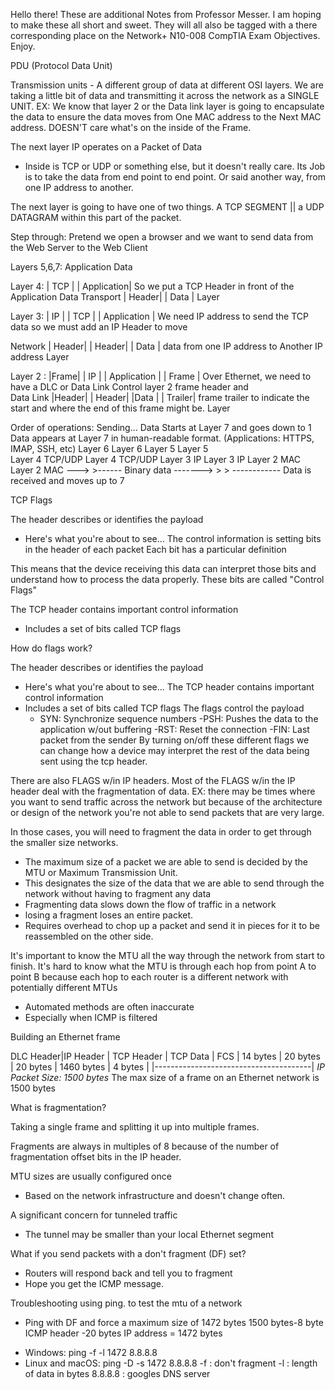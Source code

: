 Hello there! These are additional Notes from Professor Messer. I am hoping to make these all short and sweet. They will all also be tagged with a there 
corresponding place on the Network+ N10-008 CompTIA Exam Objectives. Enjoy.

PDU (Protocol Data Unit)

Transmission units
    - A different group of data at different OSI layers.
We are taking a little bit of data and transmitting it across the network as a SINGLE UNIT.
EX: We know that layer 2 or the Data link layer is going to encapsulate the data to ensure the data moves from One MAC address
to the Next MAC address.
DOESN'T care what's on the inside of the Frame.

The next layer IP operates on a Packet of Data
- Inside is TCP or UDP or something else, but it doesn't really care. Its Job is to take the data from end point to end point.
Or said another way, from one IP address to another.

The next layer is going to have one of two things. 
A TCP SEGMENT || a UDP DATAGRAM  within this part of the packet.

Step through:
 Pretend we open a browser and we want to send data from the Web Server to the Web Client

Layers 5,6,7:  Application Data

Layer 4: | TCP |    | Application|       So we put a TCP Header in front of the Application Data
Transport  | Header|    | Data  |
Layer







Layer 3:  | IP |   | TCP  |   | Application |  We need IP address to send the TCP data so we must add an IP Header to move

Network   | Header|   | Header|  | Data     |  data from one IP address to Another IP address
Layer




Layer 2 :  |Frame|     | IP  |     | Application  | | Frame  |   Over Ethernet, we need to have a DLC or Data Link Control layer 2 frame header and  
Data Link      |Header|   | Header|  |Data   |  | Trailer|  frame trailer to indicate the start and where the end of this frame might be.
Layer            




Order of operations:
Sending...
Data Starts at Layer 7 and goes down to 1            Data appears at Layer 7 in human-readable format. (Applications: HTTPS, IMAP, SSH, etc)
Layer 6                                              Layer 6
Layer 5                                              Layer 5        
Layer 4   TCP/UDP                                    Layer 4  TCP/UDP
Layer 3   IP                                         Layer 3  IP
Layer 2   MAC                                        Layer 2  MAC 
---> >------ Binary data -------> > >  ------------  Data is received and moves up to 7


TCP Flags

The header describes or identifies the payload
- Here's what you're about to see...
The control information is setting bits in the header of each packet 
Each bit has a particular definition


This means that the device receiving this data can interpret those bits and understand how to process the data properly. 
These bits are called "Control Flags" 

The TCP header contains important control information
- Includes a set of bits called TCP flags

How do flags work?

The header describes or identifies the payload
-   Here's what you're about to see...
The TCP header contains important control information
- Includes a set of bits called TCP flags
The flags control the payload
    - SYN: Synchronize sequence numbers
    -PSH: Pushes the data to the application w/out buffering
    -RST: Reset the connection
    -FIN: Last packet from the sender
By turning on/off these different flags we can change how a device may interpret the rest of the data
being sent using the tcp header.


There are also FLAGS w/in IP headers. Most of the FLAGS w/in the IP header deal 
with the fragmentation of data.
EX: there may be times where you want to send traffic across the network but because of the 
architecture or design of the network you're not able to send packets that are very large.

In those cases, you will need to fragment the data in order to get through the smaller size networks.
-   The maximum size of a packet we are able to send is decided by the MTU or Maximum Transmission Unit.
-   This designates the size of the data that we are able to send through the network without having to fragment any data
-   Fragmenting data slows down the flow of traffic in a network
-   losing a fragment loses an entire packet.
-   Requires overhead to chop up a packet and send it in pieces for it to be reassembled on the other side.

It's important to know the MTU all the way through the network from start to finish.
It's hard to know what the MTU is through each hop from point A to point B because each hop to each router is a different network with potentially different MTUs

-   Automated methods are often inaccurate
-   Especially when ICMP is filtered 

Building an Ethernet frame

DLC Header|IP Header | TCP Header | TCP Data      | FCS     |
14 bytes  | 20 bytes | 20 bytes   | 1460 bytes    | 4 bytes |
          |---------------------------------------| 
              *IP Packet Size: 1500 bytes*
The max size of a frame on an Ethernet network is 1500 bytes


What is fragmentation?

Taking a single frame and splitting it up into multiple frames.

Fragments are always in multiples of 8 because of the number of fragmentation offset bits in the IP header.


MTU sizes are usually configured once
- Based on the network infrastructure and doesn't change often.

A significant concern for tunneled traffic
-  The tunnel may be smaller than your local Ethernet segment

What if you send packets with a don't fragment (DF) set?
- Routers will respond back and tell you to fragment
- Hope you get the ICMP message.

Troubleshooting using ping.
to test the mtu of a network
- Ping with DF and force a maximum size of 1472 bytes
1500 bytes-8 byte ICMP header -20 bytes IP address = 1472 bytes
* Windows: ping -f -l 1472 8.8.8.8
* Linux and macOS: ping -D -s 1472 8.8.8.8
-f : don't fragment
-l : length of data in bytes
8.8.8.8 : googles DNS server

